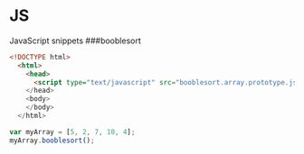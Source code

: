 # JS
JavaScript snippets
###booblesort
```html
<!DOCTYPE html>
  <html>
    <head>
      <script type="text/javascript" src="booblesort.array.prototype.js">
    </head>
    <body>
    </body>
  </html>
```
```javascript
var myArray = [5, 2, 7, 10, 4];
myArray.booblesort();
```
